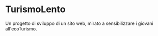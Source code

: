 # TurismoLento
Un progetto di sviluppo di un sito web, mirato a sensibilizzare i giovani all'ecoTurismo.  
